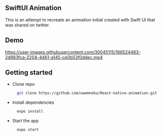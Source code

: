 ## SwiftUI Animation
This is an attempt to recreate an animation initial created with Swift UI that was shared on twitter.

## Demo
https://user-images.githubusercontent.com/30045115/166524483-2d983fca-2204-4461-a145-ce0b53f0ddec.mp4

## Getting started

- Clone repo
  ```sh
    git clone https://github.com/uwemneku/React-native-animation.git
  ```
 - Install dependencies
    ```sh
      expo install
    ```
- Start the app
  ```sh
    expo start
  ```
